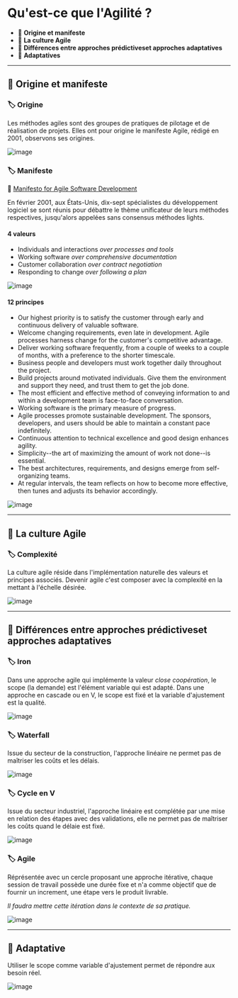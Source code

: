 # Qu'est-ce que l'Agilité ?

*  🔖 **Origine et manifeste**
*  🔖 **La culture Agile**
*  🔖 **Différences entre approches prédictiveset approches adaptatives**
*  🔖 **Adaptatives**

___

## 📑 Origine et manifeste

### 🏷️ **Origine**

Les méthodes agiles sont des groupes de pratiques de pilotage et de réalisation de projets. Elles ont pour origine le manifeste Agile, rédigé en 2001, observons ses origines.

![image](https://raw.githubusercontent.com/seeren-training/Agile/master/wiki/resources/01/00-Origine.jpg)

### 🏷️ **Manifeste**

🔗 [Manifesto for Agile Software Development](https://agilemanifesto.org/)

En février 2001, aux États-Unis, dix-sept spécialistes du développement logiciel se sont réunis pour débattre le thème unificateur de leurs méthodes respectives, jusqu'alors appelées sans consensus méthodes lights. 

#### 4 valeurs

* Individuals and interactions *over processes and tools*
* Working software *over comprehensive documentation*
* Customer collaboration *over contract negotiation*
* Responding to change *over following a plan*

![image](https://raw.githubusercontent.com/seeren-training/Agile/master/wiki/resources/01/01-Values.jpg)

#### 12 principes

* Our highest priority is to satisfy the customer
through early and continuous delivery
of valuable software.
* Welcome changing requirements, even late in
development. Agile processes harness change for
the customer's competitive advantage.
* Deliver working software frequently, from a
couple of weeks to a couple of months, with a
preference to the shorter timescale.
* Business people and developers must work
together daily throughout the project.
* Build projects around motivated individuals.
Give them the environment and support they need,
and trust them to get the job done.
* The most efficient and effective method of
conveying information to and within a development
team is face-to-face conversation.
* Working software is the primary measure of progress.
* Agile processes promote sustainable development.
The sponsors, developers, and users should be able
to maintain a constant pace indefinitely.
* Continuous attention to technical excellence
and good design enhances agility.
* Simplicity--the art of maximizing the amount
of work not done--is essential.
* The best architectures, requirements, and designs
emerge from self-organizing teams.
* At regular intervals, the team reflects on how
to become more effective, then tunes and adjusts
its behavior accordingly. 

![image](https://raw.githubusercontent.com/seeren-training/Agile/master/wiki/resources/01/02-Principes.jpg)

___

## 📑 La culture Agile

### 🏷️ **Complexité**

La culture agile réside dans l'implémentation naturelle des valeurs et principes associés. Devenir agile c'est composer avec la complexité en la mettant à l'échelle désirée.

![image](https://raw.githubusercontent.com/seeren-training/Agile/master/wiki/resources/01/03-Objective.jpg)

___

## 📑 Différences entre approches prédictiveset approches adaptatives

### 🏷️ **Iron**

Dans une approche agile qui implémente la valeur *close coopération*, le scope (la demande) est l'élément variable qui est adapté. Dans une approche en cascade ou en V, le scope est fixé et la variable d'ajustement est la qualité.

![image](https://raw.githubusercontent.com/seeren-training/Agile/master/wiki/resources/01/04-Predictive-adaptative.jpg)

### 🏷️ **Waterfall**

Issue du secteur de la construction, l'approche linéaire ne permet pas de maîtriser les coûts et les délais.

![image](https://raw.githubusercontent.com/seeren-training/Agile/master/wiki/resources/01/05-Waterfall.jpg)

### 🏷️ **Cycle en V**

Issue du secteur industriel, l'approche linéaire est complétée par une mise en relation des étapes avec des validations, elle ne permet pas de maîtriser les coûts quand le délaie est fixé.

![image](https://raw.githubusercontent.com/seeren-training/Agile/master/wiki/resources/01/06-Cycle-en-V.jpg)

### 🏷️ **Agile**

Réprésentée avec un cercle proposant une approche itérative, chaque session de travail possède une durée fixe et n'a comme objectif que de fournir un increment, une étape vers le produit livrable. 

*Il faudra mettre cette itération dans le contexte de sa pratique.*

![image](https://raw.githubusercontent.com/seeren-training/Agile/master/wiki/resources/01/07-Iteratif.jpg)

___

## 📑 Adaptative

Utiliser le scope comme variable d'ajustement permet de répondre aux besoin réel.

![image](https://raw.githubusercontent.com/seeren-training/Agile/master/wiki/resources/01/adaptative.jpg)